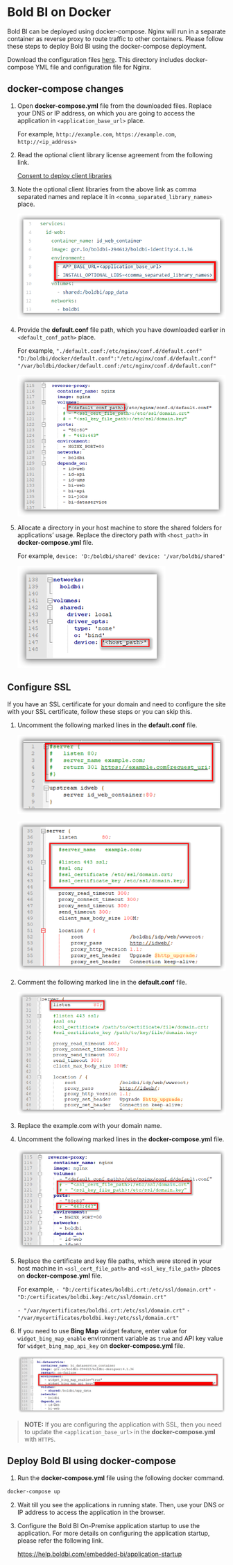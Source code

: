 # Bold BI on Docker

Bold BI can be deployed using docker-compose. Nginx will run in a separate container as reverse proxy to route traffic to other containers. Please follow these steps to deploy Bold BI using the docker-compose deployment.

Download the configuration files [here](deploy/). This directory includes docker-compose YML file and configuration file for Nginx.

## docker-compose changes

1. Open **docker-compose.yml** file from the downloaded files. Replace your DNS or IP address, on which you are going to access the application in `<application_base_url>` place.
    
    For example, `http://example.com`, `https://example.com`, `http://<ip_address>`

2. Read the optional client library license agreement from the following link.

    [Consent to deploy client libraries](consent-to-deploy-client-libraries.md)

3. Note the optional client libraries from the above link as comma separated names and replace it in `<comma_separated_library_names>` place.

    ![docker-compose.yml](images/baseurl_clientlibrary.png) 

4. Provide the **default.conf** file path, which you have downloaded earlier in `<default_conf_path>` place.

    For example, `"./default.conf:/etc/nginx/conf.d/default.conf"`
        `"D:/boldbi/docker/default.conf":"/etc/nginx/conf.d/default.conf"`
        `"/var/boldbi/docker/default.conf:/etc/nginx/conf.d/default.conf"`

    ![docker-compose.yml](images/default_conf_path.png) 

5. Allocate a directory in your host machine to store the shared folders for applications’ usage. Replace the directory path with `<host_path>` in **docker-compose.yml** file.

    For example, `device: 'D:/boldbi/shared'`
        `device: '/var/boldbi/shared'`

    ![docker-compose.yml](images/shared_location.png) 

## Configure SSL
If you have an SSL certificate for your domain and need to configure the site with your SSL certificate, follow these steps or you can skip this.

1. Uncomment the following marked lines in the **default.conf** file.

    ![ssl configuration](images/uncomment_ssl_redirect.png)

    ![ssl configuration](images/uncomment_lines.png)

2. Comment the following marked line in the **default.conf** file.

    ![ssl configuration](images/comment_lines.png)

3. Replace the example.com with your domain name.

4. Uncomment the following marked lines in the **docker-compose.yml** file.
    
    ![ssl configuration](images/uncomment_docker.png)

5. Replace the certificate and key file paths, which were stored in your host machine in `<ssl_cert_file_path>` and `<ssl_key_file_path>` places on **docker-compose.yml** file.

    For example, 
    `- "D:/certificates/boldbi.crt:/etc/ssl/domain.crt"`
    `- "D:/certificates/boldbi.key:/etc/ssl/domain.crt"`

    `- "/var/mycertificates/boldbi.crt:/etc/ssl/domain.crt"`
    `- "/var/mycertificates/boldbi.key:/etc/ssl/domain.crt"`

6. If you need to use **Bing Map** widget feature, enter value for `widget_bing_map_enable` environment variable as `true` and API key value for `widget_bing_map_api_key` on **docker-compose.yml** file.

    ![Bing Map](images/bing_map_key.png) 

> **NOTE:** If you are configuring the application with SSL, then you need to update the `<application_base_url>` in the **docker-compose.yml** with `HTTPS`.


## Deploy Bold BI using docker-compose

1. Run the **docker-compose.yml** file using the following docker command.

```sh
docker-compose up
```

2. Wait till you see the applications in running state. Then, use your DNS or IP address to access the application in the browser.

3. Configure the Bold BI On-Premise application startup to use the application. For more details on configuring the application startup, please refer the following link.
    
    https://help.boldbi.com/embedded-bi/application-startup
